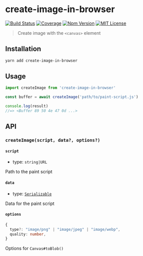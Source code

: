 # create-image-in-browser

[![Build Status][github_actions_badge]][github_actions_link]
[![Coverage][coveralls_badge]][coveralls_link]
[![Npm Version][package_version_badge]][package_link]
[![MIT License][license_badge]][license_link]

[github_actions_badge]: https://img.shields.io/github/workflow/status/fisker/create-image-in-browser/CI/main?style=flat-square
[github_actions_link]: https://github.com/fisker/create-image-in-browser/actions?query=branch%3Amain
[coveralls_badge]: https://img.shields.io/coveralls/github/fisker/create-image-in-browser/main?style=flat-square
[coveralls_link]: https://coveralls.io/github/fisker/create-image-in-browser?branch=main
[license_badge]: https://img.shields.io/npm/l/prettier-format.svg?style=flat-square
[license_link]: https://github.com/fisker/create-image-in-browser/blob/main/license
[package_version_badge]: https://img.shields.io/npm/v/create-image-in-browser.svg?style=flat-square
[package_link]: https://www.npmjs.com/package/create-image-in-browser

> Create image with the `<canvas>` element

## Installation

```bash
yarn add create-image-in-browser
```

## Usage

```js
import createImage from 'create-image-in-browser'

const buffer = await createImage('path/to/paint-script.js')

console.log(result)
//=> <Buffer 89 50 4e 47 0d ...>
```

## API

### `createImage(script, data?, options?)`

#### `script`

- type: `string|URL`

Path to the paint script

#### `data`

- type: [`Serializable`](https://developer.mozilla.org/en-US/docs/Web/JavaScript/Reference/Global_Objects/JSON/stringify#Description)

Data for the paint script

#### `options`

```ts
{
  type?: "image/png" | "image/jpeg" | "image/webp",
  quality: number,
}
```

Options for `Canvas#toBlob()`
